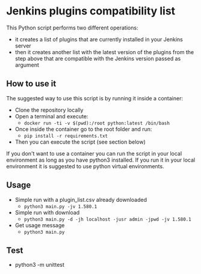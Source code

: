 # Jenkins plugins compatibility list

This Python script performs two different operations:

- it creates a list of plugins that are currently installed in your Jenkins server
- then it creates another list with the latest version of the plugins from the step above that are compatible with the Jenkins version passed as argument

## How to use it

The suggested way to use this script is by running it inside a container:

- Clone the repository locally
- Open a terminal and execute:
  - `docker run -ti -v $(pwd):/root python:latest /bin/bash`
- Once inside the container go to the root folder and run:
  - `pip install -r requirements.txt`
- Then you can execute the script (see section below)

If you don't want to use a container you can run the script in your local environment as long as you have python3 installed. If you run it in your local environment it is suggested to use python virtual environments.

## Usage

- Simple run with a plugin_list.csv already downloaded
  - `python3 main.py -jv 1.580.1`
- Simple run with download
  - `python3 main.py -d -jh localhost -jusr admin -jpwd -jv 1.580.1`
- Get usage message
  - `python3 main.py`

## Test

- python3 -m unittest
